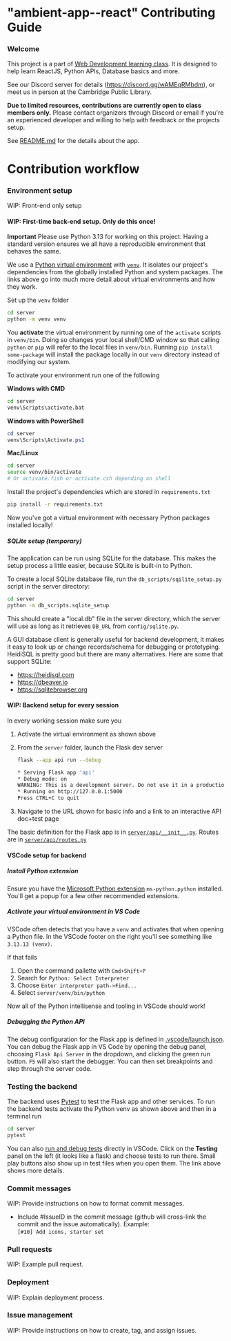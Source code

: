 # "ambient-app--react" Contributing Guide

### Welcome

This project is a part of [Web Development learning class](https://hattifnatt4r.github.io/sd). It is designed to help learn ReactJS, Python APIs, Database basics and more.

See our Discord server for details (https://discord.gg/wAMEqRMbdm), or meet us in person at the Cambridge Public Library.

**Due to limited resources, contributions are currently open to class members only.**
Please contact organizers through Discord or email if you're an experienced developer and willing to help with feedback or the projects setup.

See [README.md](https://github.com/cambridge-devclass/ambient-app--react/blob/main/README.md) for the details about the app.

# Contribution workflow

### Environment setup

WIP: Front-end only setup

#### WIP: First-time back-end setup. Only do this once!

**Important** Please use Python 3.13 for working on this project. Having a standard version ensures we all have a reproducible environment that behaves the same.

We use a [Python virtual environment](https://realpython.com/python-virtual-environments-a-primer/) with [`venv`](https://docs.python.org/3/library/venv.html). It isolates our project's dependencies from the globally installed Python and system packages. The links above go into much more detail about virtual environments and how they work.

Set up the `venv` folder

```bash
cd server
python -m venv venv
```

You **activate** the virtual environment by running one of the `activate` scripts in `venv/bin`. Doing so changes your local shell/CMD window so that calling `python` or `pip` will refer to the local files in `venv/bin`. Running `pip install some-package` will install the package locally in our `venv` directory instead of modifying our system.

To activate your environment run one of the following

**Windows with CMD**
```cmd
cd server
venv\Scripts\activate.bat
```
**Windows with PowerShell**
```powershell
cd server
venv\Scripts\Activate.ps1
```
**Mac/Linux**
```bash
cd server
source venv/bin/activate
# Or activate.fish or activate.csh depending on shell
```

Install the project's dependencies which are stored in `requirements.txt`

```bash
pip install -r requirements.txt
```

Now you've got a virtual environment with necessary Python packages installed locally!

##### SQLite setup (temporary)
The application can be run using SQLite for the database. This makes the setup process a little easier, because SQLite is built-in to Python.

To create a local SQLite database file, run the `db_scripts/sqilite_setup.py` script in the server directory:

```bash
cd server
python -m db_scripts.sqlite_setup
```

This should create a "local.db" file in the server directory, which the server will use as long as it retrieves `DB_URL` from `config/sqlite.py`.

A GUI database client is generally useful for backend development, it makes it easy to look up or change records/schema for debugging or prototyping.
HeidiSQL is pretty good but there are many alternatives. Here are some that support SQLite:

* https://heidisql.com
* https://dbeaver.io
* https://sqlitebrowser.org

#### WIP: Backend setup for every session

In every working session make sure you

1. Activate the virtual environment as shown above
2. From the `server` folder, launch the Flask dev server

    ```bash
    flask --app api run --debug

    * Serving Flask app 'api'
    * Debug mode: on
    WARNING: This is a development server. Do not use it in a production deployment. Use a production WSGI server instead.
    * Running on http://127.0.0.1:5000
    Press CTRL+C to quit
    ```
3. Navigate to the URL shown for basic info and a link to an interactive API doc+test page

The basic definition for the Flask app is in [`server/api/__init__.py`](server/api/__init__.py). Routes are in [`server/api/routes.py`](server/api/routes.py)

#### VSCode setup for backend

##### Install Python extension

Ensure you have the [Microsoft Python extension](https://marketplace.visualstudio.com/items?itemName=ms-python.python) `ms-python.python` installed. You'll get a popup for a few other recommended extensions.

##### Activate your virtual environment in VS Code

VSCode often detects that you have a `venv` and activates that when opening a Python file. In the VSCode footer on the right you'll see something like `3.13.13 (venv)`.

If that fails

1. Open the command pallette with `Cmd+Shift+P`
2. Search for `Python: Select Interpreter`
3. Choose `Enter interpreter path->Find...`
4. Select `server/venv/bin/python`

Now all of the Python intellisense and tooling in VSCode should work!

##### Debugging the Python API

The debug configuration for the Flask app is defined in [.vscode/launch.json](.vscode/launch.json). You can debug the Flask app in VS Code by opening the debug panel, choosing `Flask Api Server` in the dropdown, and clicking the green run button. `F5` will also start the debugger. You can then set breakpoints and step through the server code.

### Testing the backend

The backend uses [Pytest](https://docs.pytest.org/en/stable/index.html) to test the Flask app and other services. To run the backend tests activate the Python venv as shown above and then in a terminal run

```bash
cd server
pytest
```

You can also [run and debug tests](https://code.visualstudio.com/docs/python/testing#_run-tests) directly in VSCode. Click on the **Testing** panel on the left (it looks like a flask) and choose tests to run there. Small play buttons also show up in test files when you open them. The link above shows more details.

### Commit messages

WIP: Provide instructions on how to format commit messages.

* Include #IssueID in the commit message (github will cross-link the commit and the issue automatically). Example:<br>
`[#10] Add icons, starter set `

### Pull requests

WIP: Example pull request.

### Deployment

WIP: Explain deployment process.

### Issue management

WIP: Provide instructions on how to create, tag, and assign issues.
